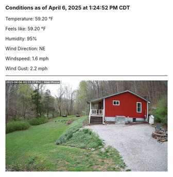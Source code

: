 ### Conditions as of April 6, 2025 at 1:24:52 PM CDT 

Temperature: 59.20 &deg;F

Feels like: 59.20 &deg;F

Humidity: 95%

Wind Direction: NE

Windspeed: 1.6 mph

Wind Gust: 2.2 mph

---

<img src="./images/latest.jpeg"/>

